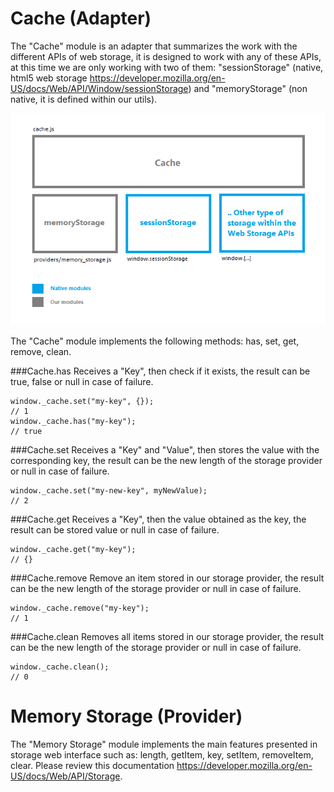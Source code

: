 Cache (Adapter)
===============

The "Cache" module is an adapter that summarizes the work with the different APIs of web storage, it is designed to work with any of these APIs, at this time we are only working with two of them: "sessionStorage" (native, html5 web storage https://developer.mozilla.org/en-US/docs/Web/API/Window/sessionStorage) and "memoryStorage" (non native, it is defined within our utils).

![Diagram.](./screenshots/diagram.png)

The "Cache" module implements the following methods: has, set, get, remove, clean.

###Cache.has 
Receives a "Key", then check if it exists, the result can be true, false or null in case of failure.
```
window._cache.set("my-key", {});
// 1
window._cache.has("my-key");
// true
```

###Cache.set 
Receives a "Key" and "Value", then stores the value with the corresponding key, the result can be the new length of the storage provider or null in case of failure.
```
window._cache.set("my-new-key", myNewValue);
// 2
```

###Cache.get 
Receives a "Key", then the value obtained as the key, the result can be stored value or null in case of failure.
```
window._cache.get("my-key");
// {}
```

###Cache.remove
Remove an item stored in our storage provider, the result can be the new length of the storage provider or null in case of failure.
```
window._cache.remove("my-key");
// 1
```

###Cache.clean 
Removes all items stored in our storage provider, the result can be the new length of the storage provider or null in case of failure.
```
window._cache.clean();
// 0
```

Memory Storage (Provider)
=========================

The "Memory Storage" module implements the main features presented in storage web interface such as: length, getItem, key, setItem, removeItem, clear. Please review this documentation https://developer.mozilla.org/en-US/docs/Web/API/Storage.